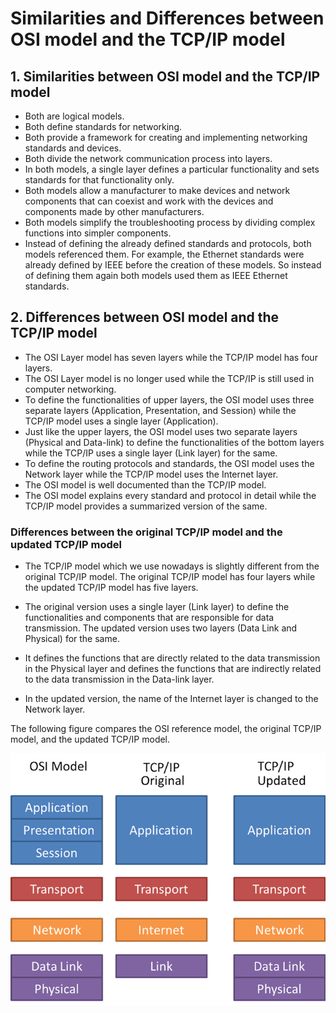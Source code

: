 # Similarities and Differences between OSI model and the TCP/IP model

## 1. Similarities between OSI model and the TCP/IP model

- Both are logical models.
- Both define standards for networking.
- Both provide a framework for creating and implementing networking standards and devices.
- Both divide the network communication process into layers.
- In both models, a single layer defines a particular functionality and sets standards for that functionality only.
- Both models allow a manufacturer to make devices and network components that can coexist and work with the devices and components made by other manufacturers.
- Both models simplify the troubleshooting process by dividing complex functions into simpler components.
- Instead of defining the already defined standards and protocols, both models referenced them. For example, the Ethernet standards were already defined by IEEE before the creation of these models. So instead of defining them again both models used them as IEEE Ethernet standards.

## 2. Differences between OSI model and the TCP/IP model

- The OSI Layer model has seven layers while the TCP/IP model has four layers.
- The OSI Layer model is no longer used while the TCP/IP is still used in computer networking.
- To define the functionalities of upper layers, the OSI model uses three separate layers (Application, Presentation, and Session) while the TCP/IP model uses a single layer (Application).
- Just like the upper layers, the OSI model uses two separate layers (Physical and Data-link) to define the functionalities of the bottom layers while the TCP/IP uses a single layer (Link layer) for the same.
- To define the routing protocols and standards, the OSI model uses the Network layer while the TCP/IP model uses the Internet layer.
- The OSI model is well documented than the TCP/IP model.
- The OSI model explains every standard and protocol in detail while the TCP/IP model provides a summarized version of the same.

### Differences between the original TCP/IP model and the updated TCP/IP model

- The TCP/IP model which we use nowadays is slightly different from the original TCP/IP model. The original TCP/IP model has four layers while the updated TCP/IP model has five layers.

- The original version uses a single layer (Link layer) to define the functionalities and components that are responsible for data transmission. The updated version uses two layers (Data Link and Physical) for the same.

- It defines the functions that are directly related to the data transmission in the Physical layer and defines the functions that are indirectly related to the data transmission in the Data-link layer.

- In the updated version, the name of the Internet layer is changed to the Network layer.

The following figure compares the OSI reference model, the original TCP/IP model, and the updated TCP/IP model.

![osi_tcp.jpg](osi_tcp.jpg)